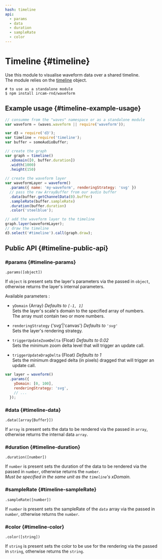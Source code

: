 ```yaml
---
hash: timeline
api:
  - params
  - data
  - duration
  - sampleRate
  - color
---
```


# Timeline {#timeline}

Use this module to visualise waveform data over a shared timeline.  
The module relies on the [timeline](https://github.com/Ircam-RnD/timeLine) object.

~~~
# to use as a standalone module
$ npm install ircam-rnd/waveform
~~~

<!-- _A working demo for this module can be found [here](#)_ -->

## Example usage {#timeline-example-usage}

~~~javascript
// consumme from the "waves" namespace or as a standalone module
var waveform = (waves.waveform || require('waveform'));

var d3 = require('d3');
var timeline = require('timeline');
var buffer = someAudioBuffer;

// create the graph
var graph = timeline()
  .xDomain([0, buffer.duration])
  .width(1000)
  .height(150)
  
// create the waveform layer
var waveformLayer = waveform()
  .params({ name: 'my-waveform', renderingStrategy: 'svg' })
  // pass the raw ArrayBuffer from our audio buffer
  .data(buffer.getChannelData(0).buffer)
  .sampleRate(buffer.sampleRate)
  .duration(buffer.duration)
  .color('steelblue');

// add the waveform layer to the timeline
graph.layer(waveformLayer);
// draw the timeline
d3.select('#timeline').call(graph.draw);
~~~


## Public API {#timeline-public-api}


### #params {#timeline-params}

`.params([object])`

If `object` is present sets the layer's parameters via the passed in `object`, otherwise returns the layer's internal parameters.  

Available parameters :

* `yDomain` {Array} _Defaults to `[-1, 1]`_  
  Sets the layer's scale's domain to the specified array of numbers.  
  The array must contain two or more numbers.  

* `renderingStrategy` {'svg'|'canvas'} _Defaults to `'svg'`_  
  Sets the layer's rendering strategy.  

* `triggerUpdateZoomDelta` {Float} _Defaults to 0.02_  
  Sets the minimum zoom delta level that will trigger an update call.  

* `triggerUpdateDragDelta` {Float} _Defaults to 1_  
  Sets the minimum dragged delta (in pixels) dragged that will trigger an update call.

~~~javascript
var layer = waveform()
  .params({
    yDomain: [0, 100],
    renderingStrategy: 'svg',
    // ...
  });
~~~ 


### #data {#timeline-data}

`.data([array{Buffer}])`

If `array` is present sets the data to be rendered via the passed in `array`, otherwise returns the internal data `array`.


### #duration {#timeline-duration}

`.duration([number])`

If `number` is present sets the duration of the data to be rendered via the passed in `number`, otherwise returns the `number`.  
_Must be specified in the same unit as the `timeline`'s xDomain._


### #sampleRate {#timeline-sampleRate}

`.sampleRate([number])`   

If `number` is present sets the sampleRate of the _`data`_ array via the passed in `number`, otherwise returns the `number`.


### #color {#timeline-color}

`.color([string])`

If `string` is present sets the color to be use for the rendering via the passed in `string`, otherwise returns the `string`.



















